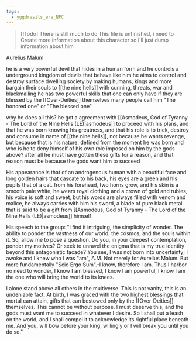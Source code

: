 ```yaml
---
tags:
  - yggdrasils_era_NPC
---
```

> [!Todo] There is still much to do
> This file is unfinished, i need to Create more information about this character so i'll just dump information about him

Aurelius Malum

he is a very powerful devil that hides in a human form and he controls a underground kingdom of devils that behave like him 
he aims to control and destroy surface dwelling society by making humans, kings and more bargain their souls to [[the nine hells]] with cunning, threats, war and blackmailing 
he has two powerful skills that one can only have if they are blessed by the [[Over-Deities]] themselves many people call him "The honored one" or "The blessed one"

why he does all this?  he got a agreement with [[Asmodeus, God of Tyranny - The Lord of the Nine Hells (LE)|asmodeus]] to proceed with his plans, and that he was born knowing his greatness, and that his role is to trick, destroy and consume in name of [[the nine hells]], not because he wants revenge, but because that is his nature, defined from the moment he was born and who is he to deny himself of his own role imposed on him by the gods above? after all he must have gotten these gifts for a reason, and that reason must be because the gods want him to succeed

His appearance is that of an androgenous human with a beautiful face and long golden hairs that cascate to his back, his eyes are a green and his pupils that of a cat. from his forehead, two horns grow, and his skin is a smooth pale white, he wears royal clothing and a crown of gold and rubies, his voice is soft and sweet, but his words are always filled with venom and malice, he always carries with him his sword, a blade of pure black metal that is said to be a gift from [[Asmodeus, God of Tyranny - The Lord of the Nine Hells (LE)|asmodeus]] himself

His speech to the group: 
"I find it intriguing, the simplicity of wonder. The ability to ponder the vastness of our world, the cosmos, and the souls within it. So, allow me to pose a question. Do you, in your deepest contemplation, ponder my motives? Or seek to unravel the enigma that is my true identity beyond this antagonistic facade? You see, I was not born into uncertainty; I awoke and I knew who I was "am", A.M. Not merely for Aurelius Malum. But more fundamentally "Scio Ergo Sum".-I know, therefore I am. Thus I harbor no need to wonder, I know I am blessed, I know I am powerful, I know I am the one who will bring the world to its knees.

I alone stand above all others in the multiverse. This is not vanity, this is an undeniable fact. At birth, I was graced with the two highest blessings that mortal can attain, gifts that can bestowed only by the [[Over-Deities]] themselves. This cannot be without purpose. I must deserve this, and the gods must want me to succeed in whatever I desire. So I shall put a leash on the world, and I shall compel it to acknowledge its rightful place beneath me. And you, will bow before your king, willingly or I will break you until you do so."
